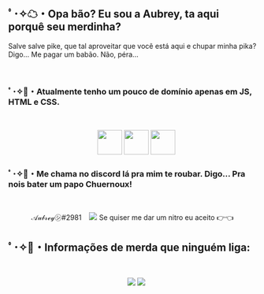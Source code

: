  
<h2>ﾟ･✧☁・Opa bão? Eu sou a Aubrey, ta aqui porquê seu merdinha?</h2>
<p>Salve salve pike, que tal aproveitar que você está aqui e chupar minha pika? Digo... Me pagar um babão. Não, péra...</p>

​
<h3>ﾟ･✧🍭・Atualmente tenho um pouco de domínio apenas em JS, HTML e CSS.</h3>
 ​ ​<p align="center" >
     <img src="https://i.imgur.com/6xyBInw.png" height="50"/>
     <img src="https://i.imgur.com/C1Emo19.png" height="50"/>
     <img src="https://i.imgur.com/yPk2XC8.png" height="50"/> 
 ​</p>

<h3>ﾟ･✧🍬・Me chama no discord lá pra mim te roubar. Digo... Pra nois bater um papo Chuernoux!</h3>
 ​<p align="center" > 
      𝒜𝓊𝒷𝓇ℯ𝓎㋛#2981
 ​    <img src="https://discord.c99.nl/widget/theme-4/500383265836892161.png" /> 
 ​     Se quiser me dar um nitro eu aceito 👉👈
</p>

<h2>ﾟ･✧🍡・Informações de merda que ninguém liga: </h2>
 ​<p align="center" > 
 ​    <img src="https://github-readme-stats.vercel.app/api?username=AubreyFBG&show_icons=true&theme=tokyonight" /> 
 ​    <img src="https://github-readme-stats.vercel.app/api/top-langs/?username=AubreyFBG&layout=compact&theme=tokyonight" /> 
</p>
